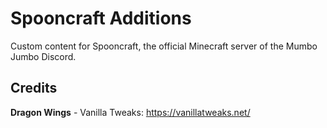 # Spooncraft Additions

Custom content for Spooncraft, the official Minecraft server of the Mumbo Jumbo Discord.

## Credits

**Dragon Wings** - Vanilla Tweaks: https://vanillatweaks.net/